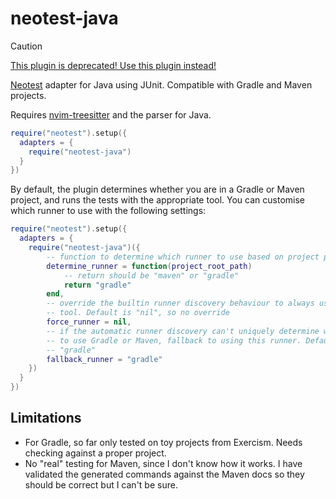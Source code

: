 # neotest-java

> [!CAUTION]
> [This plugin is deprecated! Use this plugin instead!](https://github.com/rcasia/neotest-java)

[Neotest](https://github.com/rcarriga/neotest) adapter for Java using JUnit.
Compatible with Gradle and Maven projects.

Requires [nvim-treesitter](https://github.com/nvim-treesitter/nvim-treesitter)
and the parser for Java.

```lua
require("neotest").setup({
  adapters = {
    require("neotest-java")
  }
})
```

By default, the plugin determines whether you are in a Gradle or Maven project,
and runs the tests with the appropriate tool. You can customise which runner
to use with the following settings:

```lua
require("neotest").setup({
  adapters = {
    require("neotest-java")({
        -- function to determine which runner to use based on project path
        determine_runner = function(project_root_path)
            -- return should be "maven" or "gradle"
            return "gradle"
        end,
        -- override the builtin runner discovery behaviour to always use given
        -- tool. Default is "nil", so no override
        force_runner = nil,
        -- if the automatic runner discovery can't uniquely determine whether
        -- to use Gradle or Maven, fallback to using this runner. Default is
        -- "gradle"
        fallback_runner = "gradle"
    })
  }
})
```

## Limitations

- For Gradle, so far only tested on toy projects from Exercism. Needs
  checking against a proper project.
- No "real" testing for Maven, since I don't know how it works. I have
  validated the generated commands against the Maven docs so they should be
  correct but I can't be sure.
